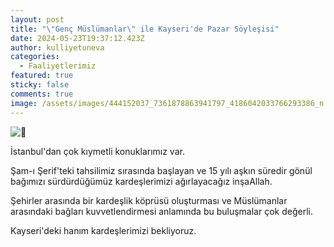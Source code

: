 ```yaml
---
layout: post
title: "\"Genç Müslümanlar\" ile Kayseri'de Pazar Söyleşisi"
date: 2024-05-23T19:37:12.423Z
author: kulliyetuneva
categories:
  - Faaliyetlerimiz
featured: true
sticky: false
comments: true
image: /assets/images/444152037_7361878863941797_4186042033766293386_n.jpg
---
```

![📢](https://static.xx.fbcdn.net/images/emoji.php/v9/td8/2/16/1f4e2.png)

İstanbul'dan çok kıymetli konuklarımız var.

Şam-ı Şerif'teki tahsilimiz sırasında başlayan ve 15 yılı aşkın süredir gönül bağımızı sürdürdüğümüz kardeşlerimizi ağırlayacağız inşaAllah.

Şehirler arasında bir kardeşlik köprüsü oluşturması ve Müslümanlar arasındaki bağları kuvvetlendirmesi anlamında bu buluşmalar çok değerli.

Kayseri'deki hanım kardeşlerimizi bekliyoruz.